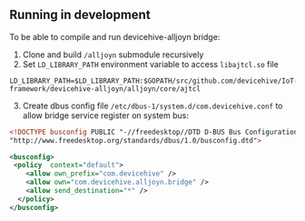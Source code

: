 ## Running in development

To be able to compile and run devicehive-alljoyn bridge:


1. Clone and build `/alljoyn` submodule recursively
2. Set `LD_LIBRARY_PATH` environment variable to access `libajtcl.so` file
```
LD_LIBRARY_PATH=$LD_LIBRARY_PATH:$GOPATH/src/github.com/devicehive/IoT-framework/devicehive-alljoyn/alljoyn/core/ajtcl
```
3. Create dbus config file `/etc/dbus-1/system.d/com.devicehive.conf` to allow bridge service register on system bus:

```xml
<!DOCTYPE busconfig PUBLIC "-//freedesktop//DTD D-BUS Bus Configuration1.0//EN"
"http://www.freedesktop.org/standards/dbus/1.0/busconfig.dtd">

<busconfig>
 <policy  context="default">
    <allow own_prefix="com.devicehive" />
    <allow own="com.devicehive.alljoyn.bridge" />
    <allow send_destination="*" />
  </policy>
</busconfig>
```
